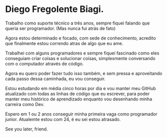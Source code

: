 # Diego Fregolente Biagi.

Trabalho como suporte técnico a três anos, sempre fiquei falando que queria ser programador. (Mas nunca fui atrás de fato)

Agora estou determinado e focado, com sede de conhecimento, acredito que finalmente estou correndo atras de algo que eu ame.

Trabalhei com alguns programadores e sempre fiquei fascinado como eles conseguiam criar coisas e solucionar coisas, simplesmente conversando com o computador através de código.

Agora eu quero poder fazer tudo isso também, e sem pressa e aproveitando cada passo dessa caminhada, eu vou conseguir.

Estou estudando em média cinco horas por dia e vou manter meu GitHub atualizado com todas as linhas de código que eu escrever,
para poder manter meu histórico de aprendizado enquanto vou desenhando minha carreira como Dev. 

Espero em 1 ou 2 anos conseguir minha primeira vaga como programador junior. Atualemte estou com 24, é eu sei estou atrasado.

See you later, friend. 
